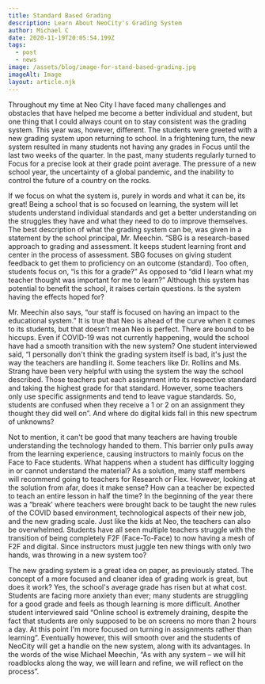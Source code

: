 ```yaml
---
title: Standard Based Grading
description: Learn About NeoCity's Grading System
author: Michael C
date: 2020-11-19T20:05:54.199Z
tags:
  - post
  - news
image: /assets/blog/image-for-stand-based-grading.jpg
imageAlt: Image
layout: article.njk
---
```


Throughout my time at Neo City I have faced many challenges and obstacles that
have helped me become a better individual and student, but one thing that I
could always count on to stay consistent was the grading system. This year was,
however, different. The students were greeted with a new grading system upon
returning to school. In a frightening turn, the new system resulted in many
students not having any grades in Focus until the last two weeks of the quarter.
In the past, many students regularly turned to Focus for a precise look at their
grade point average. The pressure of a new school year, the uncertainty of a
global pandemic, and the inability to control the future of a country on the
rocks.

If we focus on what the system is, purely in words and what it can be, its
great! Being a school that is so focused on learning, the system will let
students understand individual standards and get a better understanding on the
struggles they have and what they need to do to improve themselves. The best
description of what the grading system can be, was given in a statement by the
school principal, Mr. Meechin. “SBG is a research-based approach to grading and
assessment. It keeps student learning front and center in the process of
assessment. SBG focuses on giving student feedback to get them to proficiency on
an outcome (standard). Too often, students focus on, “is this for a grade?” As
opposed to “did I learn what my teacher thought was important for me to learn?”
Although this system has potential to benefit the school, it raises certain
questions. Is the system having the effects hoped for?

Mr. Meechin also says, “our staff is focused on having an impact to the
educational system.” It is true that Neo is ahead of the curve when it comes to
its students, but that doesn’t mean Neo is perfect. There are bound to be
hiccups. Even if COVID-19 was not currently happening, would the school have had
a smooth transition with the new system? One student interviewed said, “I
personally don't think the grading system itself is bad, it's just the way the
teachers are handling it. Some teachers like Dr. Rollins and Ms. Strang have
been very helpful with using the system the way the school described. Those
teachers put each assignment into its respective standard and taking the highest
grade for that standard. However, some teachers only use specific assignments
and tend to leave vague standards. So, students are confused when they receive a
1 or 2 on an assignment they thought they did well on”. And where do digital
kids fall in this new spectrum of unknowns?

Not to mention, it can't be good that many teachers are having trouble
understanding the technology handed to them. This barrier only pulls away from
the learning experience, causing instructors to mainly focus on the Face to Face
students. What happens when a student has difficulty logging in or cannot
understand the material? As a solution, many staff members will recommend going
to teachers for Research or Flex. However, looking at the solution from afar,
does it make sense? How can a teacher be expected to teach an entire lesson in
half the time? In the beginning of the year there was a “break’ where teachers
were brought back to be taught the new rules of the COVID based environment,
technological aspects of their new job, and the new grading scale. Just like the
kids at Neo, the teachers can also be overwhelmed. Students have all seen
multiple teachers struggle with the transition of being completely F2F
(Face-To-Face) to now having a mesh of F2F and digital. Since instructors must
juggle ten new things with only two hands, was throwing in a new system too?

The new grading system is a great idea on paper, as previously stated. The
concept of a more focused and cleaner idea of grading work is great, but does it
work? Yes, the school's average grade has risen but at what cost. Students are
facing more anxiety than ever; many students are struggling for a good grade and
feels as though learning is more difficult. Another student interviewed said
“Online school is extremely draining, despite the fact that students are only
supposed to be on screens no more than 2 hours a day. At this point I'm more
focused on turning in assignments rather than learning”. Eventually however,
this will smooth over and the students of NeoCity will get a handle on the new
system, along with its advantages. In the words of the wise Michael Meechin, “As
with any system – we will hit roadblocks along the way, we will learn and
refine, we will reflect on the process”.
